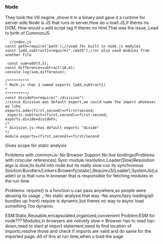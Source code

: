 ### Node
They took the V8 negine ,shove it in a binary and gave it a runtime for server side.Node is JS that runs in server.How do u load JS,if theres no DOM,
How would u add script tag if theres no html.That was the issue..Lead to birth of CommonJS

  
  ```
    //index.js
  const path=require('path');//used for built in node.js modules
  const {add,subtract}=require("./math");//or also used modules from another file
  
   const sum=add(5,5);
const difference=subtract(10,4);
console.log(sum,difference);

/**********
* Math.js (has 2 named exports {add,subtract})
*
**********/
const divideFn=require("./division")
  //since division was default export,we could name the import whatever we like
  exports.add=(first,second)=>first+second;
   exports.subtract=(first,second)=>first-second;
exports.divide=divideFn;
/*
* division.js->has default exports "divide"
*/
module.exports=(first,second)=>first/second
  
  ```
  Gives scope for static analysis
  
  Problems with commonJs:
No Browser Support
No live bindings(Problems with cirscular references)
  Sync module resolution,Loader(Slow)Resolution algo is slow,Its build into node but its really slow coz its synchronous
  Solution:Bundlers/Linkers:Browerify(static),RequireJS(Loader),SystemJs(Loader) or js that runs in browser that is responsible for fetching modules in the
  run time
  
  Problems:
require() is a function u can pass anywhere,so people were abusing its usage
_-No static analysis that way
-No async/lazy loading(all bundles up front)
  require is dynamic,but theres no way to async load something
  Too dynamic
  
  ESM:Static,Reusable,encapsulated,organized,convenient
  Problem:ESM for node???
    Modules,in browsers are natively slow-><script type="module" src="module.js"></script>
    Browser has to read top-down,need to start at import statement,need to find location of imports,resolve those and check 
    if imports are valid and do same for the imported page..All of this at run time,when u load the page
